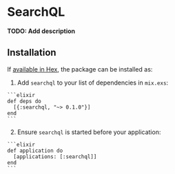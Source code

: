 # SearchQL

**TODO: Add description**

## Installation

If [available in Hex](https://hex.pm/docs/publish), the package can be installed as:

  1. Add `searchql` to your list of dependencies in `mix.exs`:

    ```elixir
    def deps do
      [{:searchql, "~> 0.1.0"}]
    end
    ```

  2. Ensure `searchql` is started before your application:

    ```elixir
    def application do
      [applications: [:searchql]]
    end
    ```
